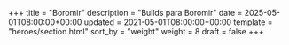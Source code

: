 +++
title = "Boromir"
description = "Builds para Boromir"
date = 2025-05-01T08:00:00+00:00
updated = 2021-05-01T08:00:00+00:00
template = "heroes/section.html"
sort_by = "weight"
weight = 8
draft = false
+++

